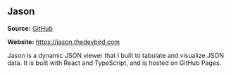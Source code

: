## Jason

**Source:** [GitHub](https://github.com/vandesm14/jason)

**Website:** https://jason.thedevbird.com

Jason is a dynamic JSON viewer that I built to tabulate and visualize JSON data. It is built with React and TypeScript, and is hosted on GitHub Pages.
